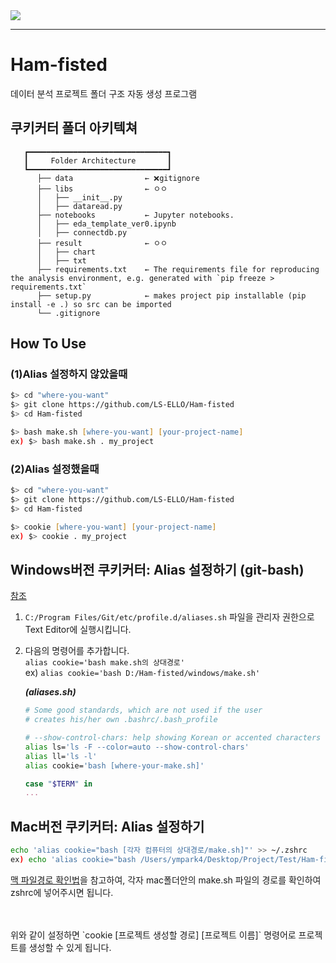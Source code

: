 <img src="https://repository-images.githubusercontent.com/11407242/86598c80-80ab-11ea-95a2-df46cca01e67">

---

# Ham-fisted
데이터 분석 프로젝트 폴더 구조 자동 생성 프로그램

## 쿠키커터 폴더 아키텍쳐
```
   ┏━━━━━━━━━━━━━━━━━━━━━━━━━━━━━━━┓
   ┃     Folder Architecture       ┃
   ┗━━━━━━━━━━━━━━━━━━━━━━━━━━━━━━━┛
      ├── data                ← ❌gitignore
      ├── libs                ← ㅇㅇ
      │   ├── __init__.py  
      │   ├── dataread.py
      ├── notebooks           ← Jupyter notebooks.
      │   ├── eda_template_ver0.ipynb
      │   ├── connectdb.py    
      ├── result              ← ㅇㅇ
      │   ├── chart 
      │   ├── txt
      ├── requirements.txt    ← The requirements file for reproducing the analysis environment, e.g. generated with `pip freeze > requirements.txt`
      ├── setup.py            ← makes project pip installable (pip install -e .) so src can be imported
      └── .gitignore        
```


## How To Use 

### (1)Alias 설정하지 않았을때
```zsh
$> cd "where-you-want"
$> git clone https://github.com/LS-ELLO/Ham-fisted
$> cd Ham-fisted

$> bash make.sh [where-you-want] [your-project-name]
ex) $> bash make.sh . my_project

```

### (2)Alias 설정했을때

```zsh
$> cd "where-you-want"
$> git clone https://github.com/LS-ELLO/Ham-fisted
$> cd Ham-fisted

$> cookie [where-you-want] [your-project-name]
ex) $> cookie . my_project

```

## Windows버전 쿠키커터: Alias 설정하기 (git-bash)
[참조](https://dev.to/mhjaafar/git-bash-on-windows-adding-a-permanent-alias-198g) <br>
1. `C:/Program Files/Git/etc/profile.d/aliases.sh` 파일을 관리자 권한으로 Text Editor에 실행시킵니다. <br>
2. 다음의 명령어를 추가합니다. <br>
    `alias cookie='bash make.sh의 상대경로'` <br>
    ex) `alias cookie='bash D:/Ham-fisted/windows/make.sh'`
    
    ***(aliases.sh)***
    ```sh
    # Some good standards, which are not used if the user
    # creates his/her own .bashrc/.bash_profile

    # --show-control-chars: help showing Korean or accented characters
    alias ls='ls -F --color=auto --show-control-chars'
    alias ll='ls -l'
    alias cookie='bash [where-your-make.sh]'

    case "$TERM" in
    ...
    ```
## Mac버전 쿠키커터: Alias 설정하기
```sh
echo 'alias cookie="bash [각자 컴퓨터의 상대경로/make.sh]"' >> ~/.zshrc
ex) echo 'alias cookie="bash /Users/ympark4/Desktop/Project/Test/Ham-fisted/mac/make.sh"' >> ~/.zshrc
```
[맥 파일경로 확인법](https://yangfra.tistory.com/11)을 참고하여, 각자 mac폴더안의 make.sh 파일의 경로를 확인하여 zshrc에 넣어주시면 됩니다. <br><br>

<br>
위와 같이 설정하면 `cookie [프로젝트 생성할 경로] [프로젝트 이름]` 명령어로 프로젝트를 생성할 수 있게 됩니다. <br>
